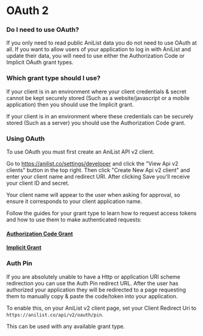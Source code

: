 # OAuth 2

### Do I need to use OAuth?

If you only need to read public AniList data you do not need to use OAuth at all. If you want to allow users of your application to log in with AniList and update their data, you will need to use either the Authorization Code or Implicit OAuth grant types.

### Which grant type should I use?

If your client is in an environment where your client credentials & secret cannot be kept securely stored \(Such as a website/javascript or a mobile application\) then you should use the Implicit grant. 

If your client is in an environment where these credentials can be securely stored \(Such as a server\) you should use the Authorization Code grant.

### Using OAuth
To use OAuth you must first create an AniList API v2 client.

Go to https://anilist.co/settings/developer and click the "View Api v2 clients" button in the top right. Then click "Create New Api v2 client" and enter your client name and redirect URI. After clicking Save you'll receive your client ID and secret.

Your client name will appear to the user when asking for approval, so ensure it corresponds to your client application name.

Follow the guides for your grant type to learn how to request access tokens and how to use them to make authenticated requests:
#### [Authorization Code Grant](/oauth/authorization-code-grant.md)

#### [Implicit Grant](/oauth/implicit-grant.md)

### Auth Pin
If you are absolutely unable to have a Http or application URI scheme redirection you can use the Auth Pin redirect URL. After the user has authorized your application they will be redirected to a page requesting them to manually copy & paste the code/token into your application.

To enable this, on your AniList v2 client page, set your Client Redirect Uri to `https://anilist.co/api/v2/oauth/pin`.

This can be used with any available grant type.
